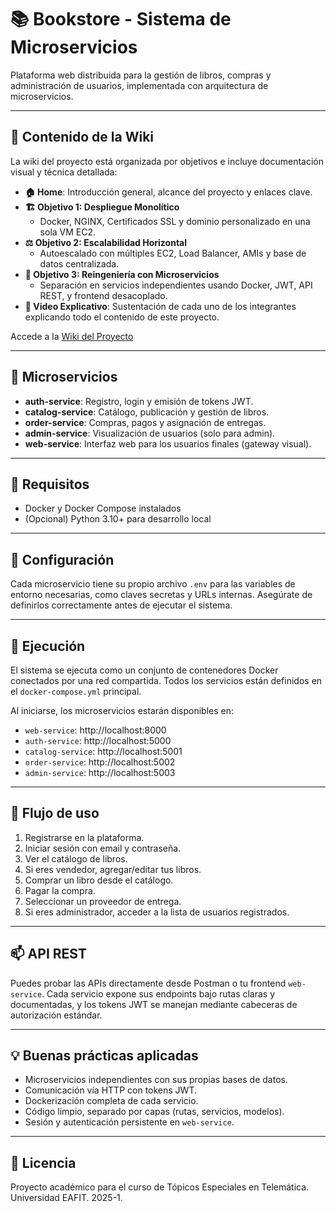 # 📚 Bookstore - Sistema de Microservicios

Plataforma web distribuida para la gestión de libros, compras y administración de usuarios, implementada con arquitectura de microservicios.

---

## 📖 Contenido de la Wiki

La wiki del proyecto está organizada por objetivos e incluye documentación visual y técnica detallada:

- **🏠 Home**: Introducción general, alcance del proyecto y enlaces clave.
- **🏗️ Objetivo 1: Despliegue Monolítico**
  - Docker, NGINX, Certificados SSL y dominio personalizado en una sola VM EC2.
- **⚖️ Objetivo 2: Escalabilidad Horizontal**
  - Autoescalado con múltiples EC2, Load Balancer, AMIs y base de datos centralizada.
- **🔄 Objetivo 3: Reingeniería con Microservicios**
  - Separación en servicios independientes usando Docker, JWT, API REST, y frontend desacoplado.
- **🎥 Video Explicativo**: Sustentación de cada uno de los integrantes explicando todo el contenido de este proyecto.

Accede a la [Wiki del Proyecto](./wiki) 

---

## 🧱 Microservicios

- **auth-service**: Registro, login y emisión de tokens JWT.
- **catalog-service**: Catálogo, publicación y gestión de libros.
- **order-service**: Compras, pagos y asignación de entregas.
- **admin-service**: Visualización de usuarios (solo para admin).
- **web-service**: Interfaz web para los usuarios finales (gateway visual).

---

## 🚀 Requisitos

- Docker y Docker Compose instalados
- (Opcional) Python 3.10+ para desarrollo local

---

## 🧪 Configuración

Cada microservicio tiene su propio archivo `.env` para las variables de entorno necesarias, como claves secretas y URLs internas. Asegúrate de definirlos correctamente antes de ejecutar el sistema.

---

## 🐳 Ejecución

El sistema se ejecuta como un conjunto de contenedores Docker conectados por una red compartida. Todos los servicios están definidos en el `docker-compose.yml` principal.

Al iniciarse, los microservicios estarán disponibles en:

- `web-service`: http://localhost:8000
- `auth-service`: http://localhost:5000
- `catalog-service`: http://localhost:5001
- `order-service`: http://localhost:5002
- `admin-service`: http://localhost:5003

---

## 👥 Flujo de uso

1. Registrarse en la plataforma.
2. Iniciar sesión con email y contraseña.
3. Ver el catálogo de libros.
4. Si eres vendedor, agregar/editar tus libros.
5. Comprar un libro desde el catálogo.
6. Pagar la compra.
7. Seleccionar un proveedor de entrega.
8. Si eres administrador, acceder a la lista de usuarios registrados.

---

## 📫 API REST

Puedes probar las APIs directamente desde Postman o tu frontend `web-service`. Cada servicio expone sus endpoints bajo rutas claras y documentadas, y los tokens JWT se manejan mediante cabeceras de autorización estándar.

---

## 💡 Buenas prácticas aplicadas

- Microservicios independientes con sus propias bases de datos.
- Comunicación vía HTTP con tokens JWT.
- Dockerización completa de cada servicio.
- Código limpio, separado por capas (rutas, servicios, modelos).
- Sesión y autenticación persistente en `web-service`.

---

## 📄 Licencia

Proyecto académico para el curso de Tópicos Especiales en Telemática. Universidad EAFIT. 2025-1.
